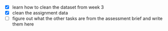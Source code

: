 - [x] learn how to clean the dataset from week 3
- [x] clean the assignment data
- [ ] figure out what the other tasks are from the assessment brief and write them here
